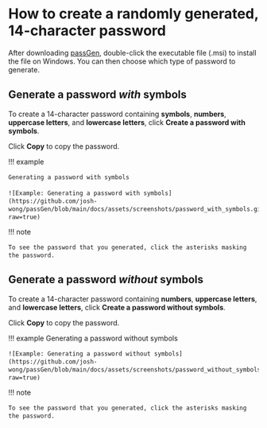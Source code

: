 # How to create a randomly generated, 14-character password

After downloading [passGen](https://github.com/josh-wong/passGen/releases/download/v2.0.0/passGen_installer.msi), double-click the executable file (.msi) to install the file on Windows. You can then choose which type of password to generate.

## Generate a password *with* symbols

To create a 14-character password containing **symbols**, **numbers**, **uppercase letters**, and **lowercase letters**, click **Create a password with symbols**.

Click **Copy** to copy the password.

!!! example
    
    Generating a password with symbols
    
    ![Example: Generating a password with symbols](https://github.com/josh-wong/passGen/blob/main/docs/assets/screenshots/password_with_symbols.gif?raw=true)

!!! note
    
    To see the password that you generated, click the asterisks masking the password.

## Generate a password *without* symbols

To create a 14-character password containing **numbers**, **uppercase letters**, and **lowercase letters**, click **Create a password without symbols**.

Click **Copy** to copy the password.

!!! example
    Generating a password without symbols
    
    ![Example: Generating a password without symbols](https://github.com/josh-wong/passGen/blob/main/docs/assets/screenshots/password_without_symbols.gif?raw=true)

!!! note
    
    To see the password that you generated, click the asterisks masking the password.
